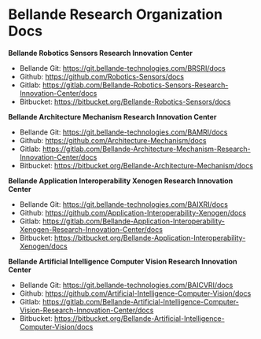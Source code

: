 # Bellande Research Organization Docs

**Bellande Robotics Sensors Research Innovation Center**
- Bellande Git: https://git.bellande-technologies.com/BRSRI/docs
- Github: https://github.com/Robotics-Sensors/docs
- Gitlab: https://gitlab.com/Bellande-Robotics-Sensors-Research-Innovation-Center/docs
- Bitbucket: https://bitbucket.org/Bellande-Robotics-Sensors/docs

**Bellande Architecture Mechanism Research Innovation Center**
- Bellande Git: https://git.bellande-technologies.com/BAMRI/docs
- Github: https://github.com/Architecture-Mechanism/docs
- Gitlab: https://gitlab.com/Bellande-Architecture-Mechanism-Research-Innovation-Center/docs
- Bitbucket: https://bitbucket.org/Bellande-Architecture-Mechanism/docs

**Bellande Application Interoperability Xenogen Research Innovation Center**
- Bellande Git: https://git.bellande-technologies.com/BAIXRI/docs
- Github: https://github.com/Application-Interoperability-Xenogen/docs
- Gitlab: https://gitlab.com/Bellande-Application-Interoperability-Xenogen-Research-Innovation-Center/docs
- Bitbucket: https://bitbucket.org/Bellande-Application-Interoperability-Xenogen/docs

**Bellande Artificial Intelligence Computer Vision Research Innovation Center**
- Bellande Git: https://git.bellande-technologies.com/BAICVRI/docs
- Github: https://github.com/Artificial-Intelligence-Computer-Vision/docs
- Gitlab: https://gitlab.com/Bellande-Artificial-Intelligence-Computer-Vision-Research-Innovation-Center/docs
- Bitbucket: https://bitbucket.org/Bellande-Artificial-Intelligence-Computer-Vision/docs
